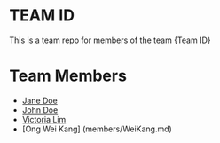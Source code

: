# TEAM ID
This is a team repo for members of the team {Team ID}

# Team Members
* [Jane Doe](members/janeDoe.md)
* [John Doe](members/johnDoe.md)
* [Victoria Lim](members/VictoriaLim.md)
* [Ong Wei Kang] (members/WeiKang.md)
